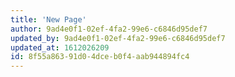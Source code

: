 ```yaml
---
title: 'New Page'
author: 9ad4e0f1-02ef-4fa2-99e6-c6846d95def7
updated_by: 9ad4e0f1-02ef-4fa2-99e6-c6846d95def7
updated_at: 1612026209
id: 8f55a863-91d0-4dce-b0f4-aab944894fc4
---
```

